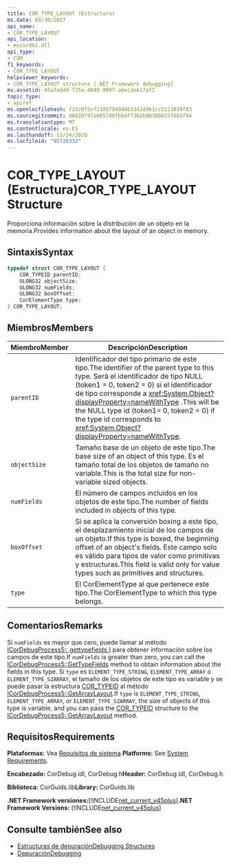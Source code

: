 ```yaml
---
title: COR_TYPE_LAYOUT (Estructura)
ms.date: 03/30/2017
api_name:
- COR_TYPE_LAYOUT
api_location:
- mscordbi.dll
api_type:
- COM
f1_keywords:
- COR_TYPE_LAYOUT
helpviewer_keywords:
- COR_TYPE_LAYOUT structure [.NET Framework debugging]
ms.assetid: 43a7addd-f25a-4049-9907-abec3eb17af2
topic_type:
- apiref
ms.openlocfilehash: f33c8f5cf218979404063342d9b1cc5123839f83
ms.sourcegitcommit: d8020797a6657d0fbbdff362b80300815f682f94
ms.translationtype: MT
ms.contentlocale: es-ES
ms.lasthandoff: 11/24/2020
ms.locfileid: "95726332"
---
```

# <a name="cor_type_layout-structure"></a><span data-ttu-id="f9fb3-102">COR_TYPE_LAYOUT (Estructura)</span><span class="sxs-lookup"><span data-stu-id="f9fb3-102">COR_TYPE_LAYOUT Structure</span></span>

<span data-ttu-id="f9fb3-103">Proporciona información sobre la distribución de un objeto en la memoria.</span><span class="sxs-lookup"><span data-stu-id="f9fb3-103">Provides information about the layout of an object in memory.</span></span>  
  
## <a name="syntax"></a><span data-ttu-id="f9fb3-104">Sintaxis</span><span class="sxs-lookup"><span data-stu-id="f9fb3-104">Syntax</span></span>  
  
```cpp  
typedef struct COR_TYPE_LAYOUT {  
    COR_TYPEID parentID;  
    ULONG32 objectSize;  
    ULONG32 numFields;  
    ULONG32 boxOffset;  
    CorElementType type;  
} COR_TYPE_LAYOUT;  
```  
  
## <a name="members"></a><span data-ttu-id="f9fb3-105">Miembros</span><span class="sxs-lookup"><span data-stu-id="f9fb3-105">Members</span></span>  
  
|<span data-ttu-id="f9fb3-106">Miembro</span><span class="sxs-lookup"><span data-stu-id="f9fb3-106">Member</span></span>|<span data-ttu-id="f9fb3-107">Descripción</span><span class="sxs-lookup"><span data-stu-id="f9fb3-107">Description</span></span>|  
|------------|-----------------|  
|`parentID`|<span data-ttu-id="f9fb3-108">Identificador del tipo primario de este tipo.</span><span class="sxs-lookup"><span data-stu-id="f9fb3-108">The identifier of the parent type to this type.</span></span> <span data-ttu-id="f9fb3-109">Será el identificador de tipo NULL (token1 = 0, token2 = 0) si el identificador de tipo corresponde a <xref:System.Object?displayProperty=nameWithType> .</span><span class="sxs-lookup"><span data-stu-id="f9fb3-109">This will be the NULL type id (token1= 0, token2 = 0) if the type id corresponds to <xref:System.Object?displayProperty=nameWithType>.</span></span>|  
|`objectSize`|<span data-ttu-id="f9fb3-110">Tamaño base de un objeto de este tipo.</span><span class="sxs-lookup"><span data-stu-id="f9fb3-110">The base size of an object of this type.</span></span> <span data-ttu-id="f9fb3-111">Es el tamaño total de los objetos de tamaño no variable.</span><span class="sxs-lookup"><span data-stu-id="f9fb3-111">This is the total size for non-variable sized objects.</span></span>|  
|`numFields`|<span data-ttu-id="f9fb3-112">El número de campos incluidos en los objetos de este tipo.</span><span class="sxs-lookup"><span data-stu-id="f9fb3-112">The number of fields included in objects of this type.</span></span>|  
|`boxOffset`|<span data-ttu-id="f9fb3-113">Si se aplica la conversión boxing a este tipo, el desplazamiento inicial de los campos de un objeto.</span><span class="sxs-lookup"><span data-stu-id="f9fb3-113">If this type is boxed, the beginning offset of an object's fields.</span></span> <span data-ttu-id="f9fb3-114">Este campo solo es válido para tipos de valor como primitivas y estructuras.</span><span class="sxs-lookup"><span data-stu-id="f9fb3-114">This field is valid only for value types such as primitives and structures.</span></span>|  
|`type`|<span data-ttu-id="f9fb3-115">El CorElementType al que pertenece este tipo.</span><span class="sxs-lookup"><span data-stu-id="f9fb3-115">The CorElementType to which this type belongs.</span></span>|  
  
## <a name="remarks"></a><span data-ttu-id="f9fb3-116">Comentarios</span><span class="sxs-lookup"><span data-stu-id="f9fb3-116">Remarks</span></span>  

 <span data-ttu-id="f9fb3-117">Si `numFields` es mayor que cero, puede llamar al método [ICorDebugProcess5:: gettypefields (](icordebugprocess5-gettypefields-method.md) para obtener información sobre los campos de este tipo.</span><span class="sxs-lookup"><span data-stu-id="f9fb3-117">If `numFields` is greater than zero, you can call the [ICorDebugProcess5::GetTypeFields](icordebugprocess5-gettypefields-method.md) method to obtain information about the fields in this type.</span></span> <span data-ttu-id="f9fb3-118">Si `type` es `ELEMENT_TYPE_STRING`, `ELEMENT_TYPE_ARRAY` o `ELEMENT_TYPE_SZARRAY`, el tamaño de los objetos de este tipo es variable y se puede pasar la estructura [COR_TYPEID](cor-typeid-structure.md) al método [ICorDebugProcess5::GetArrayLayout](icordebugprocess5-getarraylayout-method.md).</span><span class="sxs-lookup"><span data-stu-id="f9fb3-118">If `type` is `ELEMENT_TYPE_STRING`, `ELEMENT_TYPE_ARRAY`, or `ELEMENT_TYPE_SZARRAY`, the size of objects of this type is variable, and you can pass the [COR_TYPEID](cor-typeid-structure.md) structure to the [ICorDebugProcess5::GetArrayLayout](icordebugprocess5-getarraylayout-method.md) method.</span></span>  
  
## <a name="requirements"></a><span data-ttu-id="f9fb3-119">Requisitos</span><span class="sxs-lookup"><span data-stu-id="f9fb3-119">Requirements</span></span>  

 <span data-ttu-id="f9fb3-120">**Plataformas:** Vea [Requisitos de sistema](../../get-started/system-requirements.md).</span><span class="sxs-lookup"><span data-stu-id="f9fb3-120">**Platforms:** See [System Requirements](../../get-started/system-requirements.md).</span></span>  
  
 <span data-ttu-id="f9fb3-121">**Encabezado:** CorDebug.idl, CorDebug.h</span><span class="sxs-lookup"><span data-stu-id="f9fb3-121">**Header:** CorDebug.idl, CorDebug.h</span></span>  
  
 <span data-ttu-id="f9fb3-122">**Biblioteca:** CorGuids.lib</span><span class="sxs-lookup"><span data-stu-id="f9fb3-122">**Library:** CorGuids.lib</span></span>  
  
 <span data-ttu-id="f9fb3-123">**.NET Framework versiones:**[!INCLUDE[net_current_v45plus](../../../../includes/net-current-v45plus-md.md)]</span><span class="sxs-lookup"><span data-stu-id="f9fb3-123">**.NET Framework Versions:** [!INCLUDE[net_current_v45plus](../../../../includes/net-current-v45plus-md.md)]</span></span>  
  
## <a name="see-also"></a><span data-ttu-id="f9fb3-124">Consulte también</span><span class="sxs-lookup"><span data-stu-id="f9fb3-124">See also</span></span>

- [<span data-ttu-id="f9fb3-125">Estructuras de depuración</span><span class="sxs-lookup"><span data-stu-id="f9fb3-125">Debugging Structures</span></span>](debugging-structures.md)
- [<span data-ttu-id="f9fb3-126">Depuración</span><span class="sxs-lookup"><span data-stu-id="f9fb3-126">Debugging</span></span>](index.md)
